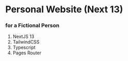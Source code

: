 <h1>Personal Website (Next 13)</h1>
<h3>for a Fictional Person</h3>
<ol>
    <li>NextJS 13</li>
    <li>TailwindCSS</li>
    <li>Typescript</li>
    <li>Pages Router</li>
</ol>
